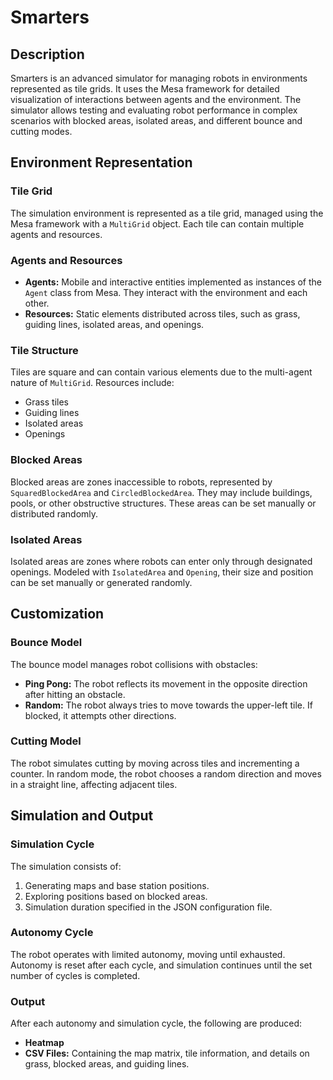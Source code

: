 # Smarters

## Description

Smarters is an advanced simulator for managing robots in environments represented as tile grids. It uses the Mesa framework for detailed visualization of interactions between agents and the environment. The simulator allows testing and evaluating robot performance in complex scenarios with blocked areas, isolated areas, and different bounce and cutting modes.

## Environment Representation

### Tile Grid

The simulation environment is represented as a tile grid, managed using the Mesa framework with a `MultiGrid` object. Each tile can contain multiple agents and resources.

### Agents and Resources

- **Agents:** Mobile and interactive entities implemented as instances of the `Agent` class from Mesa. They interact with the environment and each other.
- **Resources:** Static elements distributed across tiles, such as grass, guiding lines, isolated areas, and openings.

### Tile Structure

Tiles are square and can contain various elements due to the multi-agent nature of `MultiGrid`. Resources include:
- Grass tiles
- Guiding lines
- Isolated areas
- Openings

### Blocked Areas

Blocked areas are zones inaccessible to robots, represented by `SquaredBlockedArea` and `CircledBlockedArea`. They may include buildings, pools, or other obstructive structures. These areas can be set manually or distributed randomly.

### Isolated Areas

Isolated areas are zones where robots can enter only through designated openings. Modeled with `IsolatedArea` and `Opening`, their size and position can be set manually or generated randomly.

## Customization

### Bounce Model

The bounce model manages robot collisions with obstacles:
- **Ping Pong:** The robot reflects its movement in the opposite direction after hitting an obstacle.
- **Random:** The robot always tries to move towards the upper-left tile. If blocked, it attempts other directions.

### Cutting Model

The robot simulates cutting by moving across tiles and incrementing a counter. In random mode, the robot chooses a random direction and moves in a straight line, affecting adjacent tiles.

## Simulation and Output

### Simulation Cycle

The simulation consists of:
1. Generating maps and base station positions.
2. Exploring positions based on blocked areas.
3. Simulation duration specified in the JSON configuration file.

### Autonomy Cycle

The robot operates with limited autonomy, moving until exhausted. Autonomy is reset after each cycle, and simulation continues until the set number of cycles is completed.

### Output

After each autonomy and simulation cycle, the following are produced:
- **Heatmap**
- **CSV Files:** Containing the map matrix, tile information, and details on grass, blocked areas, and guiding lines.
